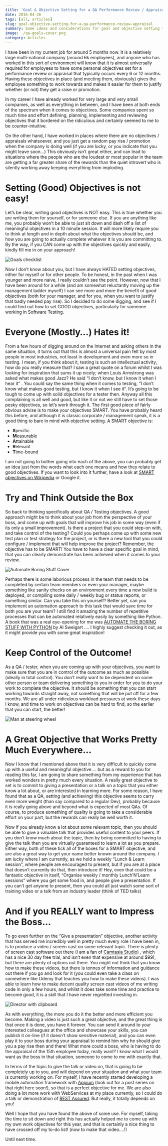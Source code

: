 ```yaml
---
title: 'Goal & Objective Setting for a QA Performance Review / Appraisal'
date: 2016-04-26
tags: [all, articles]
slug: goal-objective-setting-for-a-qa-performance-review-appraisal
summary: Some ideas and considerations for goal and objective setting tailored for a Quality Assurance Engineer
image: ./qa-goals-cover.png
category: Articles
---
```


I have been in my current job for around 5 months now. It is a relatively large multi-national company (around 6k employees), and anyone who has worked in this sort of environment will know that it is almost universally required for employees to have some personal objectives set for a performance review or appraisal that typically occurs every 6 or 12 months. Having these objectives in place (and meeting them, obviously) gives the employee something to work towards and makes it easier for them to justify whether (or not) they get a raise or promotion.

In my career I have already worked for very large and very small companies, as well as everything in between, and I have been at both ends of the spectrum when it comes to objectives. Some companies spent so much time and effort defining, planning, implementing and reviewing objectives that it bordered on the ridiculous and certainly seemed to me to be counter-intuitive.

On the other hand, I have worked in places where there are no objectives / appraisals whatsoever, and you just get a random pay rise / promotion when the company is doing well (if you are lucky, or you indicate that you might leave soon…) This obviously isn’t great either, and can lead to situations where the people who are the loudest or most popular in the team are getting a far greater share of the rewards than the quiet introvert who is silently working away keeping everything from imploding.

# Setting (Good) Objectives is not easy!

Let’s be clear, writing good objectives is NOT easy. This is true whether you are writing them for yourself, or for someone else. If you are anything like me, you probably won’t be able to just sit down and dash off a list of meaningful objectives in a 10 minute session. It will more likely require you to think at length and in depth about what the objectives should be, and how you are going to actually complete whatever it is you are committing to. By the way, if you CAN come up with the objectives quickly and easily, kindly fill me in on your approach!

![Goals checklist](./iStock_Goals_350.jpg)

Now I don’t know about you, but I have always HATED setting objectives, either for myself or for other people. To be honest, in the past when I was younger and more naive, I really couldn’t see the point. However, now that I have been around for a while (and am somewhat reluctantly moving up the management ladder myself) I can see more and more the benefit of good objectives (both for your manager, and for you, when you want to justify that badly needed pay rise). So I decided to do some digging, and see if I could find out how to set GOOD objectives, particularly for someone working in Software Testing.

# Everyone (Mostly…) Hates it!

From a few hours of digging around on the Internet and asking others in the same situation, it turns out that this is almost a universal pain felt by most people in most industries, not least in development and even more so in testing. I mean, if you think about it, testing is such an intellectual activity, how do you really measure that? I saw a great quote on a forum whilst I was looking for inspiration that sums it up nicely; when Louis Armstrong was asked what makes good Jazz? He said “I don’t know, but I know it when I hear it” . You could say the same thing when it comes to testing, “I don’t know what makes good testing, but I know it when I see it“. It’s going to be tough to come up with solid objectives for a tester then.
Anyway all this complaining is all well and good, but like it or not we still have to set those pesky objectives, so let’s work through it. The first good piece of fairly obvious advise is to make your objectives SMART. You have probably heard this before, and although it is classic corporate / management speak, it is a good thing to bare in mind with objective setting. A SMART objective is:

- **S**pecific
- **M**easurable
- **A**ttainable
- **R**elevant
- **T**ime-bound

I am not going to bother going into each of the above, you can probably get an idea just from the words what each one means and how they relate to good objectives. If you want to look into it further, have a look at [SMART objectives on Wikipedia](https://en.wikipedia.org/wiki/SMART_criteria) or Google it.

# Try and Think Outside the Box

So back to thinking specifically about QA / Testing objectives. A good approach might be to think about your job from the perspective of your boss, and come up with goals that will improve his job in some way (even if its only a small improvement). Is there a project that you could step-on with, and take control of the testing? Could you perhaps come up with some new test plan or test strategy for the project, or is there a new tool that you could configure / implement that will help improve the project? Remember, the objective has to be SMART! You have to have a clear specific goal in mind, that you can clearly demonstrate has been achieved when it comes to your review.

![Automate Boring Stuff Cover](./Automate_Cover.jpg)

Perhaps there is some laborious process in the team that needs to be completed by certain team members or even your manager, maybe something like sanity checks on an environment every time a new build is deployed, or compiling some daily / weekly bug or status reports, or something similar. Can you take this on yourself? Better yet, can you implement an automation approach to this task that would save time for both you are your team? I still find it amazing the number of repetitive processes that can be automated relatively easily by something like Python. A book that was a real eye-opening for me was [AUTOMATE THE BORING STUFF WITH PYTHON](https://automatetheboringstuff.com/) by Al Sweigart …. I highly suggest checking it out, as it might provide you with some great inspiration!

# Keep Control of the Outcome!

As a QA / tester, when you are coming up with your objectives, you want to make sure that you are in control of the outcome as much as possible (ideally in total control). You don’t really want to be dependent on some other person or team delivering something to you in order for you to do your work to complete the objective. It should be something that you can start working towards straight away, not something that will be put off for a few months. We are all under ridiculous workload pressures at work these days I know, and time to work on objectives can be hard to find, so the earlier that you can start, the better!

![Man at steering wheel](./steering-wheel.jpg)

# A Great Objective that Works Pretty Much Everywhere…

Now I know that I mentioned above that it is very difficult to quickly come up with a useful and meaningful objective…. but as a reward to you for reading this far, I am going to share something from my experience that has worked wonders in pretty much every situation. A really great objective to set is to commit to giving a presentation or a talk on a topic that you either know a lot about, or are interested in learning more. For some reason, I have found that as a QA, setting (and achieving) this objective seems to carry even more weight (than say compared to a regular Dev), probably because it is really going above and beyond what is expected of most QAs. Of course, to produce something of quality is going to take a considerable effort on your part, but the rewards can really be well worth it.

Now if you already know a lot about some relevant topic, then you should be able to give a valuable talk that provides useful content to your peers. If you don’t know much about the topic, then by being committed to having to give the talk then you are virtually guaranteed to learn a lot as you prepare. Either way, both of these tick all of the boxes for a SMART objective, and are also a great way to get your name better known around the company. I am lucky where I am currently, as we hold a weekly “Lunch & Learn session”, where people are encouraged to present, but if you are at a place that doesn’t currently do that, then introduce it! Hey, even that could be a fantastic objective in itself, “Organise weekly / monthly Lunch’N’Learn sessions” where you get some food in, and people give a presentation. If you can’t get anyone to present, then you could all just watch some sort of training video or a talk from an industry leader (think of TED talks)

# And if you REALLY want to Impress the Boss…

To go even further on the “Give a presentation” objective, another activity that has served me incredibly well in pretty much every role I have been in, is to produce a video / screen cast on some relevant topic. There is plenty of screen cast software out there (I am a fan of [Camtasia Studio](https://www.techsmith.com/camtasia.html)) , which has a nice 30 day free trial, and isn’t even that expensive at around \$99), but there are plenty of options out there. You might not think that you know how to make these videos, but there is tonnes of information and guidance out there if you go and look for it (you could even take a class on somewhere like Udemy that teaches you how to make these videos). I was able to learn how to make decent quality screen cast videos of me writing code in only a few hours, and whilst it does take some time and practice to become good, it is a skill that I have never regretted investing in.

![Director with clipboard](./filmaction.jpg)

As with everything, the more you do it the better and more efficient you become. Making a video is just such a great objective, and the great thing is that once it is done, you have it forever. You can send it around to your interested colleagues at the office and showcase your skills, you can publish it on-line (if it doesn’t show sensitive material), and you can even play it to your boss during your appraisal to remind him why he should give you a pay rise then and there! What more could a boss, who is having to do the appraisal of the 15th employee today, really want? I know what I would want as the boss in that situation, someone to come to me with exactly that.

In terms of the topic to give the talk or video on, that is going to be completely up to you, and will depend on your situation and what your team is currently working on. For myself, I have recently started developing a mobile automation framework with [Appium](http://appium.io/) (look out for a post series on that right here soon!), so that is a perfect objective for me. We are also doing a lot more work with WebServices at my place currently, so I could do a talk or demonstration of [REST Assured](https://github.com/rest-assured/rest-assured). But really, it totally depends on you!

Well I hope that you have found the above of some use. For myself, taking the time to sit down and right this has actually helped me to come up with my own work objectives for this year, and that is certainly a nice thing to have crossed off my to-do list! (now to make that video….!)

Until next time.
